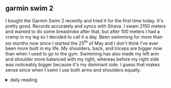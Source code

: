 ## garmin swim 2

I bought the Garmin Swim 2 recently and tried it for the first time today. It's pretty good. Records accurately and syncs with Strava. I swam 2150 meters and wanted to do some breastroke after that, but after 100 meters I had a cramp in my leg so I decided to call it a day. Been swimming for more than six months now since I started the 25<sup>th</sup> of May and I don't think I've ever been more built in my life. My shoulders, back, and triceps are bigger now than when I used to go to the gym. Swimming has also made my left arm and shoulder more balanced with my right, whereas before my right side was noticeably bigger because it's my dominant side. I guess that makes sense since when I swim I use both arms and shoulders equally.

<details markdown="1">
<summary>daily reading</summary>

| Dec. 9, 2024 |
| :-------------: |
| [Deut. 13–14; Ps. 99–101; Isa. 41; Rev. 11](https://blog.swang.cloud/2024/12/03/Bible-year-1/) |
| [WCF 13; WLC 84-90; WSC 45-48](https://blog.swang.cloud/2024/11/27/westminster-month-1/) |
| [The Apostles' Creed](https://threeforms.org/the-apostles-creed/) |

</details>